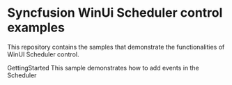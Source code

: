 # Syncfusion WinUi Scheduler control examples

This repository contains the samples that demonstrate the functionalities of WinUI Scheduler control.

GettingStarted
This sample demonstrates how to add events in the Scheduler